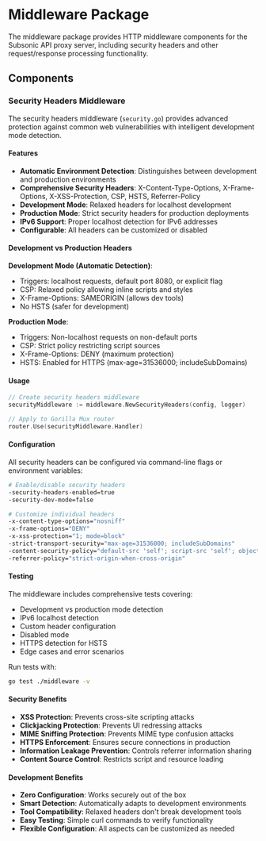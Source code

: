 # Middleware Package

The middleware package provides HTTP middleware components for the Subsonic API proxy server, including security headers and other request/response processing functionality.

## Components

### Security Headers Middleware

The security headers middleware (`security.go`) provides advanced protection against common web vulnerabilities with intelligent development mode detection.

#### Features

- **Automatic Environment Detection**: Distinguishes between development and production environments
- **Comprehensive Security Headers**: X-Content-Type-Options, X-Frame-Options, X-XSS-Protection, CSP, HSTS, Referrer-Policy
- **Development Mode**: Relaxed headers for localhost development
- **Production Mode**: Strict security headers for production deployments
- **IPv6 Support**: Proper localhost detection for IPv6 addresses
- **Configurable**: All headers can be customized or disabled

#### Development vs Production Headers

**Development Mode (Automatic Detection)**:
- Triggers: localhost requests, default port 8080, or explicit flag
- CSP: Relaxed policy allowing inline scripts and styles
- X-Frame-Options: SAMEORIGIN (allows dev tools)
- No HSTS (safer for development)

**Production Mode**:
- Triggers: Non-localhost requests on non-default ports
- CSP: Strict policy restricting script sources
- X-Frame-Options: DENY (maximum protection)
- HSTS: Enabled for HTTPS (max-age=31536000; includeSubDomains)

#### Usage

```go
// Create security headers middleware
securityMiddleware := middleware.NewSecurityHeaders(config, logger)

// Apply to Gorilla Mux router
router.Use(securityMiddleware.Handler)
```

#### Configuration

All security headers can be configured via command-line flags or environment variables:

```bash
# Enable/disable security headers
-security-headers-enabled=true
-security-dev-mode=false

# Customize individual headers
-x-content-type-options="nosniff"
-x-frame-options="DENY"
-x-xss-protection="1; mode=block"
-strict-transport-security="max-age=31536000; includeSubDomains"
-content-security-policy="default-src 'self'; script-src 'self'; object-src 'none';"
-referrer-policy="strict-origin-when-cross-origin"
```

#### Testing

The middleware includes comprehensive tests covering:
- Development vs production mode detection
- IPv6 localhost detection
- Custom header configuration
- Disabled mode
- HTTPS detection for HSTS
- Edge cases and error scenarios

Run tests with:
```bash
go test ./middleware -v
```

#### Security Benefits

- **XSS Protection**: Prevents cross-site scripting attacks
- **Clickjacking Protection**: Prevents UI redressing attacks
- **MIME Sniffing Protection**: Prevents MIME type confusion attacks
- **HTTPS Enforcement**: Ensures secure connections in production
- **Information Leakage Prevention**: Controls referrer information sharing
- **Content Source Control**: Restricts script and resource loading

#### Development Benefits

- **Zero Configuration**: Works securely out of the box
- **Smart Detection**: Automatically adapts to development environments
- **Tool Compatibility**: Relaxed headers don't break development tools
- **Easy Testing**: Simple curl commands to verify functionality
- **Flexible Configuration**: All aspects can be customized as needed